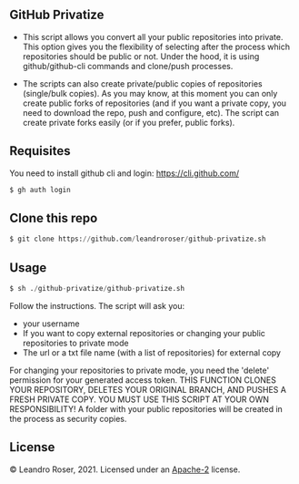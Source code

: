 
GitHub Privatize
----------------

- This script allows you convert all your public repositories into private. This option gives you the flexibility of selecting after the process which repositories should be public or not. Under the hood, it is using github/github-cli commands and clone/push processes.

- The scripts can also create private/public copies of repositories (single/bulk copies). As you may know, at this moment you can only create public forks of repositories (and if you want a private copy, you need to download the repo, push and configure, etc). The script can create private forks easily (or if you prefer, public forks).

## Requisites

You need to install github cli and login:
https://cli.github.com/


```python
$ gh auth login
```

## Clone this repo

```python
$ git clone https://github.com/leandroroser/github-privatize.sh
```

## Usage

```python
$ sh ./github-privatize/github-privatize.sh 
```

Follow the instructions. The script will ask you:

- your username
- If you want to copy external repositories or changing your public repositories to private mode
- The url or a txt file name (with a list of repositories) for external copy


For changing your repositories to private mode, you need the 'delete' permission for your generated access token. THIS FUNCTION CLONES YOUR REPOSITORY, DELETES YOUR ORIGINAL BRANCH, AND PUSHES A FRESH PRIVATE COPY. YOU MUST USE THIS SCRIPT AT YOUR OWN RESPONSIBILITY! 
A folder with your public repositories will be created in the process as security copies.


License
-------
© Leandro Roser, 2021. Licensed under an [Apache-2](https://github.com/leandroroser/github-privatize/blob/main/LICENSE.txt) license.

